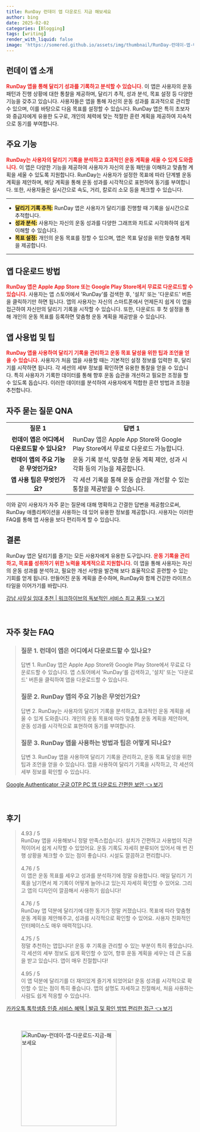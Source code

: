```yaml
---
title: RunDay 런데이 앱 다운로드 지금 해보세요
author: bing
date: 2025-02-02
categories: [Blogging]
tags: [writing]
render_with_liquid: false
image: 'https://somered.github.io/assets/img/thumbnail/RunDay-런데이-앱-다운로드-지금-해보세요.webp'
---
```



<h2 id='런데이 앱 소개'>런데이 앱 소개</h2>

<p><b><span style="color: #ee2323;">RunDay 앱을 통해 달리기 성과를 기록하고 분석할 수 있습니다.</span></b> 이 앱은 사용자의 운동 패턴과 진행 상황에 대한 통찰을 제공하며, 달리기 추적, 성과 분석, 목표 설정 등 다양한 기능을 갖추고 있습니다. 사용자들은 앱을 통해 자신의 운동 성과를 효과적으로 관리할 수 있으며, 이를 바탕으로 다음 목표를 설정할 수 있습니다. RunDay 앱은 특히 초보자와 중급자에게 유용한 도구로, 개인의 체력에 맞는 적절한 훈련 계획을 제공하여 지속적으로 동기를 부여합니다.</p>

<h2 id='주요 기능'>주요 기능</h2>

<p><b><span style="color: #ee2323;">RunDay는 사용자의 달리기 기록을 분석하고 효과적인 운동 계획을 세울 수 있게 도와줍니다.</span></b> 이 앱은 다양한 기능을 제공하여 사용자가 자신의 운동 패턴을 이해하고 맞춤형 계획을 세울 수 있도록 지원합니다. RunDay는 사용자가 설정한 목표에 따라 단계별 운동 계획을 제안하며, 해당 계획을 통해 운동 성과를 시각적으로 표현하여 동기를 부여합니다. 또한, 사용자들은 실시간으로 속도, 거리, 칼로리 소모 등을 체크할 수 있습니다.</p>

<hr />

<ul>
    <li><b><span style="background-color: #ffe066;">달리기 기록 추적:</span></b> RunDay 앱은 사용자가 달리기를 진행할 때 기록을 실시간으로 추적합니다.</li>
    <li><b><span style="background-color: #ffe066;">성과 분석:</span></b> 사용자는 자신의 운동 성과를 다양한 그래프와 차트로 시각화하여 쉽게 이해할 수 있습니다.</li>
    <li><b><span style="background-color: #ffe066;">목표 설정:</span></b> 개인의 운동 목표를 정할 수 있으며, 앱은 목표 달성을 위한 맞춤형 계획을 제공합니다.</li>
</ul>

<hr />

<h2 id='앱 다운로드 방법'>앱 다운로드 방법</h2>

<p><b><span style="color: #ee2323;">RunDay 앱은 Apple App Store 또는 Google Play Store에서 무료로 다운로드할 수 있습니다.</span></b> 사용자는 앱 스토어에서 'RunDay'를 검색한 후, '설치' 또는 '다운로드' 버튼을 클릭하기만 하면 됩니다. 앱의 사용자는 자신의 스마트폰에서 언제든지 쉽게 이 앱을 접근하여 자신만의 달리기 기록을 시작할 수 있습니다. 또한, 다운로드 후 첫 설정을 통해 개인의 운동 목표를 등록하면 맞춤형 운동 계획을 제공받을 수 있습니다.</p>

<h2 id='앱 사용법 및 팁'>앱 사용법 및 팁</h2>

<p><b><span style="color: #ee2323;">RunDay 앱을 사용하여 달리기 기록을 관리하고 운동 목표 달성을 위한 팁과 조언을 얻을 수 있습니다.</span></b> 사용자가 처음 앱을 사용할 때는 기본적인 설정 정보를 입력한 후, 달리기를 시작하면 됩니다. 각 세션의 세부 정보를 확인하면 유용한 통찰을 얻을 수 있습니다. 특히 사용자가 기록한 데이터를 통해 향후 운동 습관을 개선하고 필요한 조정을 할 수 있도록 돕습니다. 이러한 데이터를 분석하여 사용자에게 적합한 훈련 방법과 조정을 추천합니다.</p>

<h2 id='자주 묻는 질문 QNA'>자주 묻는 질문 QNA</h2>

<table>
    <tr>
        <td style="text-align: center; height: 17px;"><b>질문 1</b></td>
        <td style="text-align: center; height: 17px;"><b>답변 1</b></td>
    </tr>
    <tr>
        <td style="text-align: center; height: 17px;"><b>런데이 앱은 어디에서 다운로드할 수 있나요?</b></td>
        <td>RunDay 앱은 Apple App Store와 Google Play Store에서 무료로 다운로드 가능합니다.</td>
    </tr>
    <tr>
        <td style="text-align: center; height: 17px;"><b>런데이 앱의 주요 기능은 무엇인가요?</b></td>
        <td>운동 기록 분석, 맞춤형 운동 계획 제안, 성과 시각화 등의 기능을 제공합니다.</td>
    </tr>
    <tr>
        <td style="text-align: center; height: 17px;"><b>앱 사용 팁은 무엇인가요?</b></td>
        <td>각 세션 기록을 통해 운동 습관을 개선할 수 있는 통찰을 제공받을 수 있습니다.</td>
    </tr>
</table>

<p>이와 같이 사용자가 자주 묻는 질문에 대해 명확하고 간결한 답변을 제공함으로써, RunDay 애플리케이션을 사용하는 데 있어 유용한 정보를 제공합니다. 사용자는 이러한 FAQ를 통해 앱 사용을 보다 편리하게 할 수 있습니다.</p>

<h2 id='결론'>결론</h2>

<p>RunDay 앱은 달리기를 즐기는 모든 사용자에게 유용한 도구입니다. <b><span style="color: #ee2323;">운동 기록을 관리하고, 목표를 성취하기 위한 노력을 체계적으로 지원합니다.</span></b> 이 앱을 통해 사용자는 자신의 운동 성과를 분석하고, 필요한 개선 사항을 발견해 보다 효율적으로 훈련할 수 있는 기회를 얻게 됩니다. 만들어진 운동 계획을 준수하며, RunDay와 함께 건강한 라이프스타일을 이어가기를 바랍니다.</p>


<p><a class="click-button" title="강남 사무실 임대 추천 | 워크하이브의 독보적인 서비스 최고 품질" href="https://somered.github.io/posts/%EA%B0%95%EB%82%A8-%EC%82%AC%EB%AC%B4%EC%8B%A4-%EC%9E%84%EB%8C%80-%EC%B6%94%EC%B2%9C-%EC%9B%8C%ED%81%AC%ED%95%98%EC%9D%B4%EB%B8%8C%EC%9D%98-%EB%8F%85%EB%B3%B4%EC%A0%81%EC%9D%B8-%EC%84%9C%EB%B9%84%EC%8A%A4-%EC%B5%9C%EA%B3%A0-%ED%92%88%EC%A7%88/" rel="dofollow">강남 사무실 임대 추천 | 워크하이브의 독보적인 서비스 최고 품질 👈 보기</a></p><br>
<h2 id='자주_찾는_FAQ'>자주 찾는 FAQ</h2>
<div itemscope="" itemtype="https://schema.org/FAQPage"> 
<blockquote> 
<div itemscope="" itemprop="mainEntity" itemtype="https://schema.org/Question"> 
<h3 itemprop="name">질문 1. 런데이 앱은 어디에서 다운로드할 수 있나요?</h3> 
<div itemscope="" itemprop="acceptedAnswer" itemtype="https://schema.org/Answer"> 
<span itemprop="text"> 
<p>답변 1. RunDay 앱은 Apple App Store와 Google Play Store에서 무료로 다운로드할 수 있습니다. 앱 스토어에서 'RunDay'를 검색하고, '설치' 또는 '다운로드' 버튼을 클릭하여 앱을 다운로드할 수 있습니다.</p> 
</span> 
</div> 
</div> 

<div itemscope="" itemprop="mainEntity" itemtype="https://schema.org/Question"> 
<h3 itemprop="name">질문 2. RunDay 앱의 주요 기능은 무엇인가요?</h3> 
<div itemscope="" itemprop="acceptedAnswer" itemtype="https://schema.org/Answer"> 
<span itemprop="text"> 
<p>답변 2. RunDay는 사용자의 달리기 기록을 분석하고, 효과적인 운동 계획을 세울 수 있게 도와줍니다. 개인의 운동 목표에 따라 맞춤형 운동 계획을 제안하며, 운동 성과를 시각적으로 표현하여 동기를 부여합니다.</p> 
</span> 
</div> 
</div> 

<div itemscope="" itemprop="mainEntity" itemtype="https://schema.org/Question"> 
<h3 itemprop="name">질문 3. RunDay 앱을 사용하는 방법과 팁은 어떻게 되나요?</h3> 
<div itemscope="" itemprop="acceptedAnswer" itemtype="https://schema.org/Answer"> 
<span itemprop="text"> 
<p>답변 3. RunDay 앱을 사용하여 달리기 기록을 관리하고, 운동 목표 달성을 위한 팁과 조언을 얻을 수 있습니다. 앱을 사용하여 달리기 기록을 시작하고, 각 세션의 세부 정보를 확인할 수 있습니다.</p> 
</span> 
</div> 
</div> 
</blockquote> 
</div>
<p><a class="click-button" title="Google Authenticator 구글 OTP PC 앱 다운로드 간편한 보안" href="https://somered.github.io/posts/Google-Authenticator-%EA%B5%AC%EA%B8%80-OTP-PC-%EC%95%B1-%EB%8B%A4%EC%9A%B4%EB%A1%9C%EB%93%9C-%EA%B0%84%ED%8E%B8%ED%95%9C-%EB%B3%B4%EC%95%88/" rel="dofollow">Google Authenticator 구글 OTP PC 앱 다운로드 간편한 보안 👈 보기</a></p><br>
<h2 id='후기'>후기</h2>
<div itemscope itemtype="https://schema.org/Product">
  <blockquote>
  <div itemprop="review" itemscope itemtype="https://schema.org/Review">
      <div itemprop="reviewRating" itemscope itemtype="https://schema.org/Rating"> <span itemprop="ratingValue">4.93</span> / <span itemprop="bestRating">5</span> </div>
      <span itemprop="reviewBody">RunDay 앱을 사용해보니 정말 만족스럽습니다. 설치가 간편하고 사용법이 직관적이어서 쉽게 시작할 수 있었어요. 운동 기록도 자세히 분류되어 있어서 매 번 진행 상황을 체크할 수 있는 점이 좋습니다. 시설도 깔끔하고 편리합니다.</span>
  </div>
  <br>
  <div itemprop="review" itemscope itemtype="https://schema.org/Review">
      <div itemprop="reviewRating" itemscope itemtype="https://schema.org/Rating"> <span itemprop="ratingValue">4.76</span> / <span itemprop="bestRating">5</span> </div>
      <span itemprop="reviewBody">이 앱은 운동 목표를 세우고 성과를 분석하기에 정말 유용합니다. 매일 달리기 기록을 남기면서 제 기록이 어떻게 늘어나고 있는지 자세히 확인할 수 있어요. 그리고 앱의 디자인이 깔끔해서 사용하기 쉽습니다!</span>
  </div>
  <br>
  <div itemprop="review" itemscope itemtype="https://schema.org/Review">
      <div itemprop="reviewRating" itemscope itemtype="https://schema.org/Rating"> <span itemprop="ratingValue">4.76</span> / <span itemprop="bestRating">5</span> </div>
      <span itemprop="reviewBody">RunDay 앱 덕분에 달리기에 대한 동기가 정말 커졌습니다. 목표에 따라 맞춤형 운동 계획을 제안해주고, 성과를 시각적으로 확인할 수 있어요. 사용자 친화적인 인터페이스도 매우 매력적입니다.</span>
  </div>
  <br>
  <div itemprop="review" itemscope itemtype="https://schema.org/Review">
      <div itemprop="reviewRating" itemscope itemtype="https://schema.org/Rating"> <span itemprop="ratingValue">4.75</span> / <span itemprop="bestRating">5</span> </div>
      <span itemprop="reviewBody">정말 추천하는 앱입니다! 운동 후 기록을 관리할 수 있는 부분이 특히 좋았습니다. 각 세션의 세부 정보도 쉽게 확인할 수 있어, 향후 운동 계획을 세우는 데 큰 도움을 받고 있습니다. 앱이 매우 친절합니다!</span>
  </div>
  <br>
  <div itemprop="review" itemscope itemtype="https://schema.org/Review">
      <div itemprop="reviewRating" itemscope itemtype="https://schema.org/Rating"> <span itemprop="ratingValue">4.95</span> / <span itemprop="bestRating">5</span> </div>
      <span itemprop="reviewBody">이 앱 덕분에 달리기를 더 재미있게 즐기게 되었어요! 운동 성과를 시각적으로 확인할 수 있는 점이 특히 좋습니다. 앱의 설명도 자세하고 친절해서, 처음 사용하는 사람도 쉽게 적응할 수 있습니다.</span>
  </div>
  </blockquote>
</div>
<p><a class="click-button" title="카카오톡 톡학생증 인증 서비스 혜택 | 발급 및 확인 방법 편리한 접근" href="https://somered.github.io/posts/%EC%B9%B4%EC%B9%B4%EC%98%A4%ED%86%A1-%ED%86%A1%ED%95%99%EC%83%9D%EC%A6%9D-%EC%9D%B8%EC%A6%9D-%EC%84%9C%EB%B9%84%EC%8A%A4-%ED%98%9C%ED%83%9D-%EB%B0%9C%EA%B8%89-%EB%B0%8F-%ED%99%95%EC%9D%B8-%EB%B0%A9%EB%B2%95-%ED%8E%B8%EB%A6%AC%ED%95%9C-%EC%A0%91%EA%B7%BC/" rel="dofollow">카카오톡 톡학생증 인증 서비스 혜택 | 발급 및 확인 방법 편리한 접근 👈 보기</a></p><br>
<figure class="image"><img src="https://somered.github.io/assets/img/thumbnail/RunDay-런데이-앱-다운로드-지금-해보세요.webp" alt="RunDay-런데이-앱-다운로드-지금-해보세요" width="256" height="256"></figure>